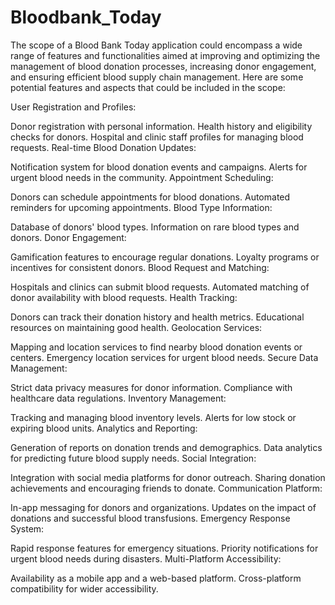 # Bloodbank_Today
The scope of a Blood Bank Today application could encompass a wide range of features and functionalities aimed at improving and optimizing the management of blood donation processes, increasing donor engagement, and ensuring efficient blood supply chain management. Here are some potential features and aspects that could be included in the scope:

User Registration and Profiles:

Donor registration with personal information.
Health history and eligibility checks for donors.
Hospital and clinic staff profiles for managing blood requests.
Real-time Blood Donation Updates:

Notification system for blood donation events and campaigns.
Alerts for urgent blood needs in the community.
Appointment Scheduling:

Donors can schedule appointments for blood donations.
Automated reminders for upcoming appointments.
Blood Type Information:

Database of donors' blood types.
Information on rare blood types and donors.
Donor Engagement:

Gamification features to encourage regular donations.
Loyalty programs or incentives for consistent donors.
Blood Request and Matching:

Hospitals and clinics can submit blood requests.
Automated matching of donor availability with blood requests.
Health Tracking:

Donors can track their donation history and health metrics.
Educational resources on maintaining good health.
Geolocation Services:

Mapping and location services to find nearby blood donation events or centers.
Emergency location services for urgent blood needs.
Secure Data Management:

Strict data privacy measures for donor information.
Compliance with healthcare data regulations.
Inventory Management:

Tracking and managing blood inventory levels.
Alerts for low stock or expiring blood units.
Analytics and Reporting:

Generation of reports on donation trends and demographics.
Data analytics for predicting future blood supply needs.
Social Integration:

Integration with social media platforms for donor outreach.
Sharing donation achievements and encouraging friends to donate.
Communication Platform:

In-app messaging for donors and organizations.
Updates on the impact of donations and successful blood transfusions.
Emergency Response System:

Rapid response features for emergency situations.
Priority notifications for urgent blood needs during disasters.
Multi-Platform Accessibility:

Availability as a mobile app and a web-based platform.
Cross-platform compatibility for wider accessibility.
